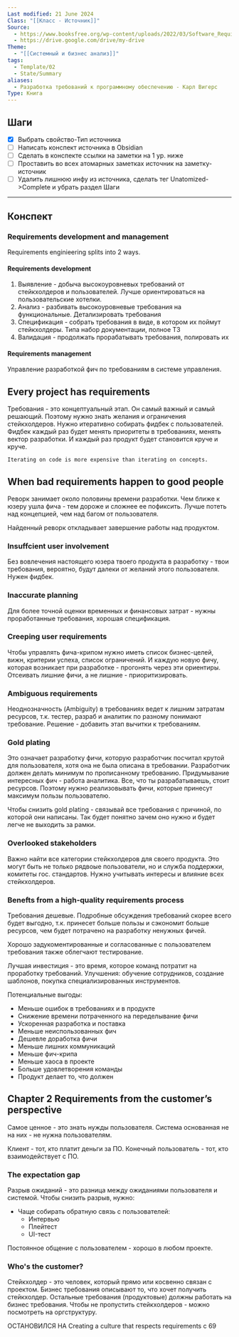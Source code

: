 ```yaml
---
Last modified: 21 June 2024
Class: "[[Класс - Источник]]"
Source:
  - https://www.booksfree.org/wp-content/uploads/2022/03/Software_Requirements_3rd_Edition_compressed.pdf
  - https://drive.google.com/drive/my-drive
Theme:
  - "[[Системный и бизнес анализ]]"
tags:
  - Template/02
  - State/Summary
aliases:
  - Разработка требований к программному обеспечению - Карл Вигерс
Type: Книга
---
```

## Шаги
- [x] Выбрать свойство-Тип источника
- [ ] Написать конспект источника в Obsidian
- [ ] Сделать в конспекте ссылки на заметки на 1 ур. ниже
- [ ] Проставить во всех атомарных заметках источник на заметку-источник
- [ ] Удалить лишнюю инфу из источника, сделать тег Unatomized->Complete и убрать раздел Шаги
---

## Конспект
### Requirements development and management
Requirements enginieering splits into 2 ways.
#### Requirements development
1. Выявление - добыча высокоуровневых требований от стейкхолдеров и пользователей. 
   Лучше ориентироваться на пользовательские хотелки.
2. Анализ - разбивать высокоуровневые требования на функциональные. Детализировать требования
3. Спецификация - собрать требования в виде, в котором их поймут стейкхолдеры. Типа набор документации, полное ТЗ
4. Валидация - продолжать прорабатывать требования, полировать их
#### Requirements management
Управление разработкой фич по требованиям в системе управления.

## Every project has requirements
Требования - это концептуальный этап. Он самый важный и самый решающий. 
Поэтому нужно знать желания и ограничения стейкхолдеров. Нужно итеративно собирать фидбек с пользователей. 
Фидбек каждый раз будет менять приоритеты в требованиях, менять вектор разработки. И каждый раз продукт будет становится круче и круче.
```
Iterating on code is more expensive than iterating on concepts.
```

## When bad requirements happen to good people
Реворк занимает около половины времени разработки.
Чем ближе к юзеру ушла фича - тем дороже и сложнее ее пофиксить. Лучше потеть над концепцией, чем над багом от пользователя.

Найденный реворк откладывает завершение работы над продуктом.

### Insuffcient user involvement
Без вовлечения настоящего юзера твоего продукта в разработку - твои требования, вероятно, будут далеки от желаний этого пользователя. Нужен фидбек.

### Inaccurate planning

Для более точной оценки временных и финансовых затрат - нужны проработанные требования, хорошая спецификация.
### Creeping user requirements
Чтобы управлять фича-крипом нужно иметь список бизнес-целей, вижн, критерии успеха, список ограничений. И каждую новую фичу, которая возникает при разработке - прогонять через эти ориентиры. Отсеивать лишние фичи, а не лишние - приоритизировать.

### Ambiguous requirements
Неоднозначность (Ambiguity) в требованиях ведет к лишним затратам ресурсов, т.к. тестер, разраб и аналитик по разному понимают требование.
Решение - добавить этап вычитки к требованиям.

### Gold plating
Это означает разработку фичи, которую разработчик посчитал крутой для пользователя, хотя она не была описана в требовании.
Разработчик должен делать минимум по прописанному требованию. Придумывание интересных фич - работа аналитика.
Все, что ты разрабатываешь, стоит ресурсов. Поэтому нужно реализовывать фичи, которые принесут максимум пользы пользователю.

Чтобы снизить gold plating - связывай все требования с причиной, по которой они написаны. Так будет понятно зачем оно нужно и будет легче не выходить за рамки.

### Overlooked stakeholders
Важно найти все категории стейкхолдеров для своего продукта. Это могут быть не только рядвоые пользователи, но и служба поддержки, комитеты гос. стандартов. Нужно учитывать интересы и влияние всех стейкхолдеров.

### Benefts from a high-quality requirements process
Требования дешевые. Подробные обсуждения требований скорее всего будет выгодно, т.к. принесет больше пользы и сэкономит больше ресурсов, чем будет потрачено на разработку ненужных фичей.

Хорошо задукоментированные и согласованные с пользователем требования также облегчают тестирование.

Лучшая инвестиция - это время, которое команд потратит на проработку требований. Улучшения: обучение сотрудников, создание шаблонов, покупка специализированных инструментов.

Потенциальные выгоды:
- Меньше ошибок в требованиях и в продукте
- Снижение времени потраченного на переделывание фичи
- Ускоренная разработка и поставка
- Меньше неиспользованных фич
- Дешевле доработка фичи
- Меньше лишних коммуникаций
- Меньше фич-крипа
- Меньше хаоса в проекте
- Больше удовлетворения команды
- Продукт делает то, что должен

## Chapter 2 Requirements from the customer’s perspective
Самое ценное - это знать нужды пользователя. Система основанная не на них - не нужна пользователям.

Клиент - тот, кто платит деньги за ПО.
Конечный пользователь - тот, кто взаимодействует с ПО.

### The expectation gap
Разрыв ожиданий - это разница между ожиданиями пользователя и системой. 
Чтобы снизить разрыв, нужно:
- Чаще собирать обратную связь с пользователей:
	- Интервью
	- Плейтест
	- UI-тест

Постоянное общение с пользователем - хорошо в любом проекте.

### Who's the customer?
Стейкхолдер - это человек, который прямо или косвенно связан с проектом.
Бизнес требования описывают то, что хочет получить стейкхолдер.
Остальные требования (продуктовые) должны работать на бизнес требования.
Чтобы не пропустить стейкхолдеров - можно посмотреть на оргструктуру.

ОСТАНОВИЛСЯ НА Creating a culture that respects requirements с 69